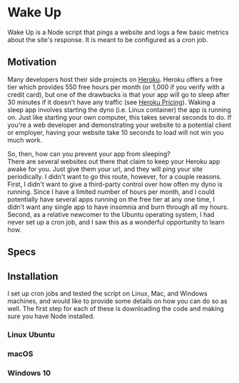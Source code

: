 # Wake Up 

Wake Up is a Node script that pings a website and logs a few basic
metrics about the site's response. It is meant to be configured as a cron job. 

## Motivation

Many developers host their side projects on [Heroku](https://heroku.com/). 
Heroku offers a free tier which provides 550 free hours per month (or 1,000 if 
you verify with a credit card), but one of the drawbacks is that your app will 
go to sleep after 30 minutes if it doesn't have any traffic (see
[Heroku Pricing](https://www.heroku.com/pricing)). Waking a sleep app 
involves starting the dyno (i.e. Linux container) the app is running on. Just
like starting your own computer, this takes several seconds to do. 
If you're a web developer and demonstrating your website to a potential client 
or employer, having your website take 10 seconds to load will not win you much 
work.

So, then, how can you prevent your app from sleeping?  
There are several websites out there that claim to keep your Heroku app awake for you.
Just give them your url, and they will ping your site periodically. 
I didn't want to go this route, however, for a couple reasons. First, I
didn't want to give a third-party control over how often my dyno is running.
Since I have a limited number of hours per month, and I could
potentially have several apps running on the free tier at any one time, I didn't
want any single app to have insomnia and burn through all my hours. Second, as a
relative newcomer to the Ubuntu operating system, I had never set up a cron job,
and I saw this as a wonderful opportunity to learn how.

## Specs


## Installation

I set up cron jobs and tested the script on Linux, Mac, and Windows machines, and 
would like to provide some details on how you can do so as well. The first 
step for each of these is downloading the code and making sure you have Node installed. 

### Linux Ubuntu

### macOS

### Windows 10

